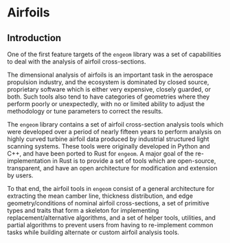 # Airfoils

## Introduction

One of the first feature targets of the `engeom` library was a set of capabilities to deal with the analysis of airfoil cross-sections.

The dimensional analysis of airfoils is an important task in the aerospace propulsion industry, and the ecosystem is dominated by closed source, proprietary software which is either very expensive, closely guarded, or both.  Such tools also tend to have categories of geometries where they perform poorly or unexpectedly, with no or limited ability to adjust the methodology or tune parameters to correct the results.

The `engeom` library contains a set of airfoil cross-section analysis tools which were developed over a period of nearly fifteen years to perform analysis on highly curved turbine airfoil data produced by industrial structured light scanning systems.  These tools were originally developed in Python and C++, and have been ported to Rust for `engeom`.  A major goal of the re-implementation in Rust is to provide a set of tools which are open-source, transparent, and have an open architecture for modification and extension by users.  

To that end, the airfoil tools in `engeom` consist of a general architecture for extracting the mean camber line, thickness distribution, and edge geometry/conditions of nominal airfoil cross-sections, a set of primitive types and traits that form a skeleton for implementing replacement/alternative algorithms, and a set of helper tools, utilities, and partial algorithms to prevent users from having to re-implement common tasks while building alternate or custom airfoil analysis tools.


